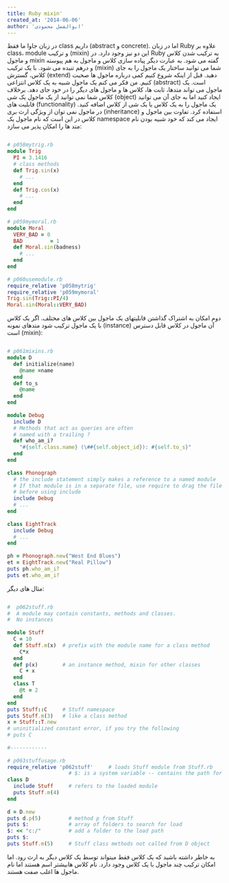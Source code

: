 ```yaml
---
title: Ruby mixin'
created_at: '2014-06-06'
author: 'ابوالفضل محمودی'
---
```


در زبان جاوا ما فقط class داریم (abstract و concrete). اما در زبان Ruby علاوه بر class، module و ترکیب (mixin) این دو نیز وجود دارد.
در Ruby به ترکیب شدن کلاس و ماجول mixin گفته می شود. به عبارت دیگر پیاده سازی کلاس و ماجول به هم پیوسته و درهم تنیده می شود. با یک ترکیب (mixin) شما می توانبد ساختار یک ماجول را به جای کلاس، گسترش (extend) دهید. قبل از اینکه شروع کنیم کمی درباره ماجول ها صحبت کنیم.
من فکر می کنم یک ماجول شبیه به یک کلاس انتزاعی (abstract) است. یک ماجول می تواند متدها، ثابت ها، کلاس ها و ماجول های دیگر را در خود جای دهد. برخلاف کلاس شما نمی توانید از یک ماجول یک شی (object) ایجاد کنید اما به جای آن می توانید قابلیت های (functionality) یک ماجول را به یک کلاس یا یک شی از کلاس اضافه کنید. در ماجول نمی توان از ویژگی ارث بری (inheritance) استفاده کرد.
 تفاوت بین ماجول و کلاس در این است که نام ماجول یک namespace ایجاد می کند که خود شبیه بودن نام متد ها را امکان پذیر می سازد:
<!--more-->

```ruby

# p058mytrig.rb  
module Trig  
  PI = 3.1416  
  # class methods  
  def Trig.sin(x)  
    # ...  
  end  
  def Trig.cos(x)  
    # ...  
  end  
end  
  
# p059mymoral.rb  
module Moral  
  VERY_BAD = 0  
  BAD         = 1  
  def Moral.sin(badness)  
    # ...  
  end  
end  
  
# p060usemodule.rb  
require_relative 'p058mytrig'  
require_relative 'p059mymoral'  
Trig.sin(Trig::PI/4)  
Moral.sin(Moral::VERY_BAD)  

```

دوم امکان به اشتراک گذاشتن قابلیتهای یک ماجول بین کلاس های مختلف. اگر یک کلاس با یک ماجول ترکیب شود متدهای نمونه (instance) آن ماجول در کلاس قابل دسترس است (mixin):

```ruby

# p061mixins.rb
module D  
  def initialize(name)  
    @name =name  
  end  
  def to_s  
    @name  
  end  
end  
  
module Debug  
  include D  
  # Methods that act as queries are often  
  # named with a trailing ?  
  def who_am_i?  
    "#{self.class.name} (\##{self.object_id}): #{self.to_s}"  
  end  
end  
  
class Phonograph  
  # the include statement simply makes a reference to a named module  
  # If that module is in a separate file, use require to drag the file in  
  # before using include  
  include Debug  
  # ...  
end  
  
class EightTrack  
  include Debug  
  # ...  
end  
  
ph = Phonograph.new("West End Blues")  
et = EightTrack.new("Real Pillow")  
puts ph.who_am_i? 
puts et.who_am_i?  

```

مثال های دیگر:

```ruby

#  p062stuff.rb  
#  A module may contain constants, methods and classes.  
#  No instances  
  
module Stuff  
  C = 10  
  def Stuff.m(x)  # prefix with the module name for a class method  
    C*x  
  end  
  def p(x)        # an instance method, mixin for other classes  
    C + x  
  end  
  class T  
    @t = 2  
  end  
end  
puts Stuff::C     # Stuff namespace  
puts Stuff.m(3)   # like a class method  
x = Stuff::T.new  
# uninitialized constant error, if you try the following  
# puts C  
  
#------------  
  
# p063stuffusage.rb  
require_relative 'p062stuff'     # loads Stuff module from Stuff.rb  
                    # $: is a system variable -- contains the path for loads  
class D  
  include Stuff     # refers to the loaded module  
  puts Stuff.m(4)  
end  
  
d = D.new  
puts d.p(5)         # method p from Stuff  
puts $:             # array of folders to search for load  
$: << "c:/"         # add a folder to the load path  
puts $:  
puts Stuff.m(5)     # Stuff class methods not called from D object  

```

به خاطر داشته باشید که یک کلاس فقط میتواند توسط یک کلاس دیگر به ارث رود. اما امکان ترکیب چند ماجول با یک کلاس وجود دارد. نام کلاس هابیشتر اسم هستند اما نام ماجول ها اغلب صفت هستند.
